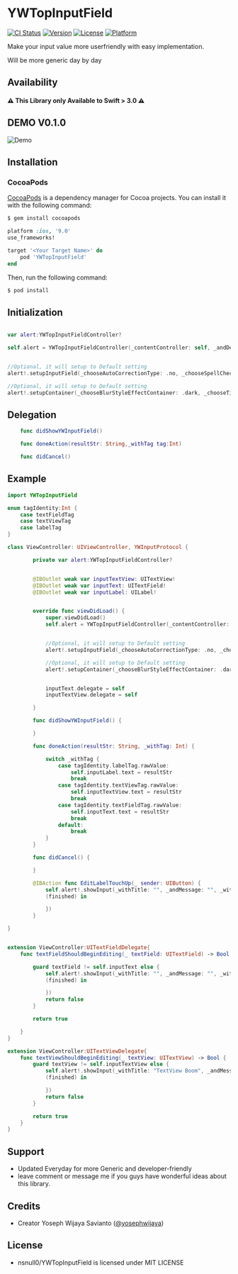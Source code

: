 # YWTopInputField
[![CI Status](https://travis-ci.org/nsnull0/YWTopInputField.svg?branch=master)](https://travis-ci.org/nsnull0/YWTopInputField)
[![Version](https://img.shields.io/cocoapods/v/YWTopInputField.svg?style=flat)](https://cocoapods.org/pods/YWTopInputField)
[![License](https://img.shields.io/cocoapods/l/YWTopInputField.svg?style=flat)](https://cocoapods.org/pods/YWTopInputField)
[![Platform](https://img.shields.io/cocoapods/p/YWTopInputField.svg?style=flat)](https://cocoapods.org/pods/YWTopInputField)

Make your input value more  userfriendly with easy implementation.

Will be more generic day by day

## Availability
#### ⚠️ **This Library only Available to Swift > 3.0** ⚠️

## DEMO V0.1.0
![Demo](https://s7.postimg.org/fhodjzcsr/YWTop_Input_Field_1.gif)

## Installation

### CocoaPods

[CocoaPods](http://cocoapods.org) is a dependency manager for Cocoa projects. You can install it with the following command:

```bash
$ gem install cocoapods
```

```ruby
platform :ios, '9.0'
use_frameworks!

target '<Your Target Name>' do
    pod 'YWTopInputField'
end
```

Then, run the following command:

```bash
$ pod install
```

## Initialization
```swift

var alert:YWTopInputFieldController?

self.alert = YWTopInputFieldController(_contentController: self, _andDelegate: self)


//Optional, it will setup to Default setting
alert!.setupInputField(_chooseAutoCorrectionType: .no, _chooseSpellCheckingType: .no, _chooseKeyboardType: .default, _chooseKeyboardAppearance: .alert)

//Optional, it will setup to Default setting
alert!.setupContainer(_chooseBlurStyleEffectContainer: .dark, _chooseTitleColor: .white, _chooseMessageColor: .white, _chooseFontTitle: .boldSystemFont(ofSize: 15.0), _chooseFontMessage: .systemFont(ofSize: 12.0))


```

## Delegation
```swift
    func didShowYWInputField()

    func doneAction(resultStr: String,_withTag tag:Int)

    func didCancel()
```


## Example
```swift
import YWTopInputField

enum tagIdentity:Int {
    case textFieldTag
    case textViewTag
    case labelTag
}

class ViewController: UIViewController, YWInputProtocol {

        private var alert:YWTopInputFieldController?


        @IBOutlet weak var inputTextView: UITextView!
        @IBOutlet weak var inputText: UITextField!
        @IBOutlet weak var inputLabel: UILabel!


        override func viewDidLoad() {
            super.viewDidLoad()
            self.alert = YWTopInputFieldController(_contentController: self, _andDelegate: self)


            //Optional, it will setup to Default setting
            alert!.setupInputField(_chooseAutoCorrectionType: .no, _chooseSpellCheckingType: .no, _chooseKeyboardType: .default, _chooseKeyboardAppearance: .alert)

            //Optional, it will setup to Default setting
            alert!.setupContainer(_chooseBlurStyleEffectContainer: .dark, _chooseTitleColor: .white, _chooseMessageColor: .white, _chooseFontTitle: .boldSystemFont(ofSize: 15.0), _chooseFontMessage: .systemFont(ofSize: 12.0))


            inputText.delegate = self
            inputTextView.delegate = self

        }

        func didShowYWInputField() {

        }

        func doneAction(resultStr: String, _withTag: Int) {

            switch _withTag {
                case tagIdentity.labelTag.rawValue:
                    self.inputLabel.text = resultStr
                    break
                case tagIdentity.textViewTag.rawValue:
                    self.inputTextView.text = resultStr
                    break
                case tagIdentity.textFieldTag.rawValue:
                    self.inputText.text = resultStr
                    break
                default:
                    break
            }
        }

        func didCancel() {

        }

        @IBAction func EditLabelTouchUp(_ sender: UIButton) {
            self.alert!.showInput(_withTitle: "", _andMessage: "", _withContentString: self.inputLabel.text!, _withTag: tagIdentity.labelTag.rawValue, completion: {
            (finished) in

            })
        }

}


extension ViewController:UITextFieldDelegate{
    func textFieldShouldBeginEditing(_ textField: UITextField) -> Bool {

        guard textField != self.inputText else {
            self.alert!.showInput(_withTitle: "", _andMessage: "", _withContentString: textField.text!, _withTag: tagIdentity.textFieldTag.rawValue, completion: {
            (finished) in

            })
            return false
        }

        return true

    }
}

extension ViewController:UITextViewDelegate{
    func textViewShouldBeginEditing(_ textView: UITextView) -> Bool {
        guard textView != self.inputTextView else {
            self.alert!.showInput(_withTitle: "TextView Boom", _andMessage: "", _withContentString: textView.text!, _withTag: tagIdentity.textViewTag.rawValue, completion: {
            (finished) in

            })
            return false
        }       

        return true
    }
}


```
## Support
- Updated Everyday for more Generic and developer-friendly
- leave comment or message me if you guys have wonderful ideas about this library.

## Credits
- Creator Yoseph Wijaya Savianto ([@yosephwijaya](http://yoseph.ws))

## License
- nsnull0/YWTopInputField is licensed under MIT LICENSE
